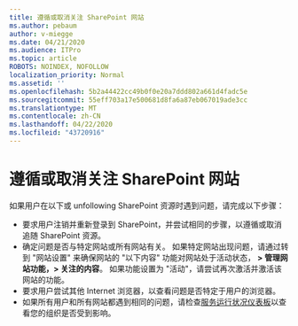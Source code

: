 ```yaml
---
title: 遵循或取消关注 SharePoint 网站
ms.author: pebaum
author: v-miegge
ms.date: 04/21/2020
ms.audience: ITPro
ms.topic: article
ROBOTS: NOINDEX, NOFOLLOW
localization_priority: Normal
ms.assetid: ''
ms.openlocfilehash: 5b2a44422cc49b0f0e20a7ddd802a661d4fadc5e
ms.sourcegitcommit: 55eff703a17e500681d8fa6a87eb067019ade3cc
ms.translationtype: MT
ms.contentlocale: zh-CN
ms.lasthandoff: 04/22/2020
ms.locfileid: "43720916"
---
```

# <a name="follow-or-un-follow-a-sharepoint-site"></a>遵循或取消关注 SharePoint 网站

如果用户在以下或 unfollowing SharePoint 资源时遇到问题，请完成以下步骤：

* 要求用户注销并重新登录到 SharePoint，并尝试相同的步骤，以遵循或取消追随 SharePoint 资源。
* 确定问题是否与特定网站或所有网站有关。 如果特定网站出现问题，请通过转到 "网站设置" 来确保网站的 "以下内容" 功能对网站处于活动状态， **> 管理网站功能，> 关注的内容**。 如果功能设置为 "活动"，请尝试再次激活并激活该网站的功能。
* 要求用户尝试其他 Internet 浏览器，以查看问题是否特定于用户的浏览器。
* 如果所有用户和所有网站都遇到相同的问题，请检查[服务运行状况仪表板](https://admin.microsoft.com/AdminPortal/Home#/servicehealth)以查看您的组织是否受到影响。
